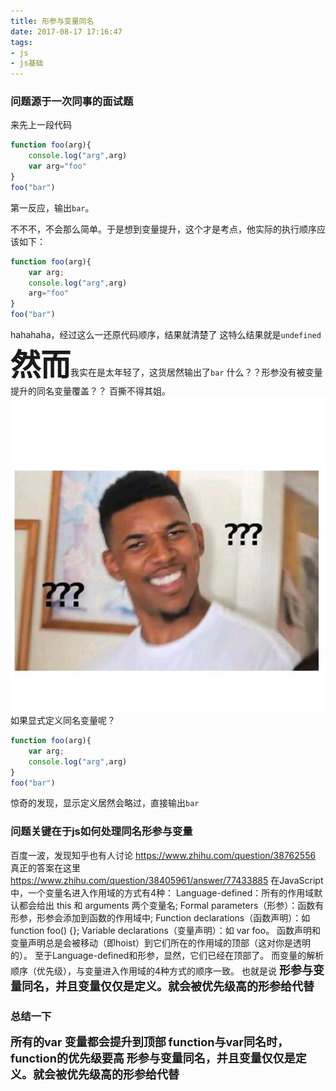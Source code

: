 ```yaml
---
title: 形参与变量同名
date: 2017-08-17 17:16:47
tags:
- js
- js基础
---
```

### 问题源于一次同事的面试题
来先上一段代码
``` js
function foo(arg){
    console.log("arg",arg)
    var arg="foo"
}
foo("bar")
```
第一反应，输出`bar`。

不不不，不会那么简单。于是想到变量提升，这个才是考点，他实际的执行顺序应该如下：
``` js
function foo(arg){
    var arg;
    console.log("arg",arg)
    arg="foo"
}
foo("bar")
```
hahahaha，经过这么一还原代码顺序，结果就清楚了
这特么结果就是`undefined`
<font size=10>**然而**</font>我实在是太年轻了，这货居然输出了`bar`
什么？？形参没有被变量提升的同名变量覆盖？？
百撕不得其姐。
![示例图](/images/timg.jpg)
如果显式定义同名变量呢？
``` js
function foo(arg){
    var arg;
    console.log("arg",arg)
}
foo("bar")
```
惊奇的发现，显示定义居然会略过，直接输出`bar`
### 问题关键在于js如何处理同名形参与变量
百度一波，发现知乎也有人讨论
https://www.zhihu.com/question/38762556
真正的答案在这里
https://www.zhihu.com/question/38405961/answer/77433885
在JavaScript中，一个变量名进入作用域的方式有4种：
Language-defined：所有的作用域默认都会给出 this 和 arguments 两个变量名;
Formal parameters（形参）：函数有形参，形参会添加到函数的作用域中;
Function declarations（函数声明）：如 function foo() {};
Variable declarations（变量声明）：如 var foo。
函数声明和变量声明总是会被移动（即hoist）到它们所在的作用域的顶部（这对你是透明的）。
至于Language-defined和形参，显然，它们已经在顶部了。
而变量的解析顺序（优先级），与变量进入作用域的4种方式的顺序一致。
也就是说
<font size=4>**形参与变量同名，并且变量仅仅是定义。就会被优先级高的形参给代替**</font>
### 总结一下
<font size=4>**所有的var 变量都会提升到顶部**</font>
<font size=4>**function与var同名时，function的优先级要高**</font>
<font size=4>**形参与变量同名，并且变量仅仅是定义。就会被优先级高的形参给代替**</font>

